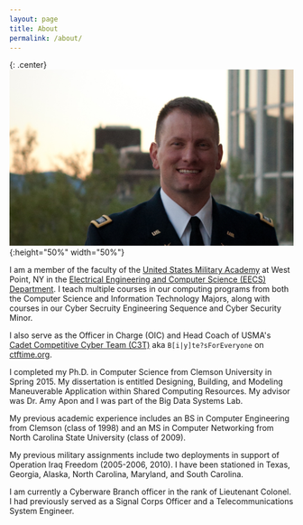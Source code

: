 ```yaml
---
layout: page
title: About
permalink: /about/
---
```


{: .center}
![](/pics/me.jpg){:height="50%" width="50%"}

I am a member of the faculty of the [United States Military Academy](http://www.usma.edu) at West Point, NY in the [Electrical Engineering and Computer Science (EECS) Department](http://www.usma.edu/eecs). I teach multiple courses in our computing programs from both the Computer Science and Information Technology Majors, along with courses in our Cyber Secruity Engineering Sequence and Cyber Security Minor.

I also serve as the Officer in Charge (OIC) and Head Coach of USMA's [Cadet Competitive Cyber Team (C3T)](http://www.usma.edu/crc/sitepages/c3t.aspx) aka `B[i|y]te?sForEveryone` on [ctftime.org](http://www.ctftime.org/).

I completed my Ph.D. in Computer Science from Clemson University in Spring 2015. My dissertation is entitled Designing, Building, and Modeling Maneuverable Application within Shared Computing Resources. My advisor was Dr. Amy Apon and I was part of the Big Data Systems Lab. 

My previous academic experience includes an BS in Computer Engineering from Clemson (class of 1998) and an MS in Computer Networking from North Carolina State University (class of 2009). 

My previous military assignments include two deployments in support of Operation Iraq Freedom (2005-2006, 2010). I have been stationed in Texas, Georgia, Alaska, North Carolina, Maryland, and South Carolina. 

I am currently a Cyberware Branch officer in the rank of Lieutenant Colonel. I had previously served as a Signal Corps Officer and a Telecommunications System Engineer.
